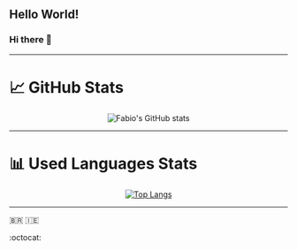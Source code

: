 <!--
**fabioaraujo76/fabioaraujo76** is a ✨ _special_ ✨ repository because its `README.md` (this file) appears on your GitHub profile.

Here are some ideas to get you started:

- 🔭 I’m currently working on ...
- 🌱 I’m currently learning ...
- 👯 I’m looking to collaborate on ...
- 🤔 I’m looking for help with ...
- 💬 Ask me about ...
- 📫 How to reach me: ...
- 😄 Pronouns: ...
- ⚡ Fun fact: ...
-->

## Hello World!
### Hi there 👋

<hr>

# &#x1f4c8; GitHub Stats

<div align="center">

![Fabio's GitHub stats](https://github-readme-stats.vercel.app/api?username=fabioaraujo76&show_icons=true&theme=tokyonight)

</div>

<hr>

# 	&#x1F4CA; Used Languages Stats

<div align="center">

[![Top Langs](https://github-readme-stats.vercel.app/api/top-langs/?username=fabioaraujo76&theme=tokyonight)](https://github.com/fabioaraujo76/fabioaraujo76)

</div>

<hr>

:brazil:    :ireland:

:octocat:




